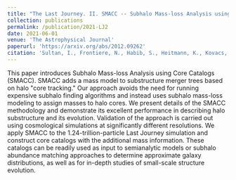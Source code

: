 ```yaml
---
title: "The Last Journey. II. SMACC -- Subhalo Mass-loss Analysis using Core Catalogs"
collection: publications
permalink: /publication/2021-LJ2
date: 2021-06-01
venue: 'The Astrophysical Journal'
paperurl: 'https://arxiv.org/abs/2012.09262'
citation: 'Sultan, I., Frontiere, N., Habib, S., Heitmann, K., Kovacs, E., Larsen, P., Rangel, E. 2021. <i>The Astrophysical Journal</i>, 913, 109'
---
```

This paper introduces Subhalo Mass-loss Analysis using Core Catalogs (SMACC). SMACC adds a mass model to substructure merger trees based on halo "core tracking." Our approach avoids the need for running expensive subhalo finding algorithms and instead uses subhalo mass-loss modeling to assign masses to halo cores. We present details of the SMACC methodology and demonstrate its excellent performance in describing halo substructure and its evolution. Validation of the approach is carried out using cosmological simulations at significantly different resolutions. We apply SMACC to the 1.24-trillion-particle Last Journey simulation and construct core catalogs with the additional mass information. These catalogs can be readily used as input to semianalytic models or subhalo abundance matching approaches to determine approximate galaxy distributions, as well as for in-depth studies of small-scale structure evolution.